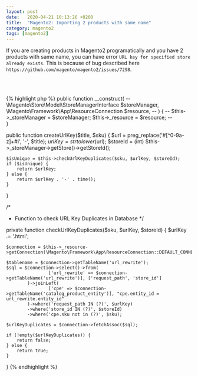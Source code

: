 ```yaml
---
layout: post
date:   2020-04-21 10:13:26 +0200
title:  "Magento2: Importing 2 products with same name"
category: magento2
tags: [magento2]
---
```

If you are creating products in Magento2 programatically and you have 2 products with same name, you can have error `URL key for specified store already exists`. This is because of bug described here `https://github.com/magento/magento2/issues/7298`.

<br /><br />

{% highlight php %}
public function __construct(
    --
    \Magento\Store\Model\StoreManagerInterface $storeManager, 
    \Magento\Framework\App\ResourceConnection $resource, 
    --
) {
    --
    $this->_storeManager = $storeManager;
    $this->_resource = $resource;
    --  
}



public function createUrlKey($title, $sku) 
{
    $url = preg_replace('#[^0-9a-z]+#i', '-', $title);
    $urlKey = strtolower($url);
    $storeId = (int) $this->_storeManager->getStore()->getStoreId();

    $isUnique = $this->checkUrlKeyDuplicates($sku, $urlKey, $storeId);
    if ($isUnique) {
        return $urlKey;
    } else {
        return $urlKey . '-' . time();
    }
}

/*
 * Function to check URL Key Duplicates in Database
 */

private function checkUrlKeyDuplicates($sku, $urlKey, $storeId) 
{
    $urlKey .= '.html';

    $connection = $this->_resource->getConnection(\Magento\Framework\App\ResourceConnection::DEFAULT_CONNECTION);

    $tablename = $connection->getTableName('url_rewrite');
    $sql = $connection->select()->from(
                    ['url_rewrite' => $connection->getTableName('url_rewrite')], ['request_path', 'store_id']
            )->joinLeft(
                    ['cpe' => $connection->getTableName('catalog_product_entity')], "cpe.entity_id = url_rewrite.entity_id"
            )->where('request_path IN (?)', $urlKey)
            ->where('store_id IN (?)', $storeId)
            ->where('cpe.sku not in (?)', $sku);

    $urlKeyDuplicates = $connection->fetchAssoc($sql);

    if (!empty($urlKeyDuplicates)) {
        return false;
    } else {
        return true;
    }
}
{% endhighlight %}